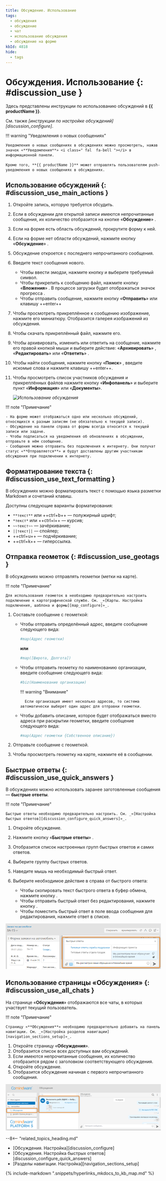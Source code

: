 ```yaml
---
title: Обсуждение. Использование
tags:
  - обсуждения
  - обсуждение
  - чат
  - использование обсуждения
  - обсуждение на форме
kbId: 4818
hide:
  - tags
---
```


# Обсуждения. Использование {: #discussion_use }

Здесь представлены инструкции по использованию обсуждений в **{{ productName }}**.

См. также _[инструкции по настройке обсуждений][discussion_configure]_.

!!! warning "Уведомления о новых сообщениях"

    Уведомления о новых сообщениях в обсуждениях можно просмотреть, нажав значок «**Уведомления**» <i class=" fal  fa-bell ">‌</i> в информационной панели.

    Кроме того, **{{ productName }}** может отправлять пользователям push-уведомления о новых сообщениях в обсуждениях.

## Использование обсуждений {: #discussion_use_main_actions }

1. Откройте запись, которую требуется обсудить.
2. Если в обсуждении для открытой записи имеются непрочитанные сообщения, их количество отобразится на кнопке «**Обсуждение**» <i class="fa-light  fa-comment-dots"></i>.
3. Если на форме есть область обсуждений, прокрутите форму к ней.
4. Если на форме нет области обсуждений, нажмите кнопку «**Обсуждение**» <i class="fa-light  fa-comment-dots"></i>.
5. Обсуждение откроется с последнего непрочитанного сообщения.
6. Введите текст сообщения нового.

    - Чтобы ввести эмодзи, нажмите кнопку <i class="fa-light fa-face-smile"></i> и выберите требуемый символ.
    - Чтобы прикрепить к сообщению файл, нажмите кнопку «**Вложения**» <i class="fa-light fa-paperclip"></i>. В процессе загрузки будет отображаться значок прогресса <i class="fa-light fa-loader"></i>.
    - Чтобы отправить сообщение, нажмите кнопку «**Отправить**» <i class="fa-solid fa-paper-plane-top"></i> или клавишу ++enter++

7.  Чтобы просмотреть прикреплённое к сообщению изображение, нажмите его миниатюру. Отобразится галерея изображений из обсуждения.
8.  Чтобы скачать прикреплённый файл, нажмите его.
9.  Чтобы архивировать, изменить или ответить на сообщение, нажмите его правой кнопкой мыши и выберите действие: «**Архивировать**» <i class="fa-light fa-trash-can"></i>, «**Редактировать**» <i class="fa-light  fa-pencil" ></i> или «**Ответить**» <i class="fa-light  fa-reply"></i>.
10. Чтобы найти сообщения, нажмите кнопку «**Поиск**» <i class="fa-light fa-search"></i>, введите искомые слова и нажмите клавишу ++enter++.
11. Чтобы просмотреть список участников обсуждения и прикреплённых файлов нажмите кнопку «**Инфопанель**» <i class="fa-light  fa-ellipsis-v"></i> и выберите пункт «**Информация**» или «**Документы**».

    _![Использование обсуждения](discussion_buttons.png)_

!!! note "Примечание"

    - На форме может отображаться одно или несколько обсуждений, относящихся к разным записям (не обязательно к текущей записи).
    - Обсуждение на панели справа от формы всегда относится к текущей записи или задаче.
    - Чтобы подписаться на уведомления об обновлениях в обсуждении, отправьте в нём сообщение.
    - Сообщения можно отправить без подключения к интернету. Они получат статус «**Отправляется**» и будут доставлены другим участникам обсуждения при подключении к интернету.

## Форматирование текста {: #discussion_use_text_formatting }

В обсуждениях можно форматировать текст с помощью языка разметки Markdown и сочетаний клавиш.

Доступны следующие варианты форматирования:

- `**текст**` или ++ctrl+b++ — полужирный шрифт;
- `*текст*` или ++ctrl+i++ — курсив;
- `~~текст~~` — зачёркивание;
- `||текст||` — спойлер;
- ++ctrl+u++ — подчёркивание;
- ++ctrl+k++ — гиперссылка.

## Отправка геометок {: #discussion_use_geotags }

В обсуждениях можно отправлять геометки (метки на карте).

!!! note "Примечание"

    Для использования геометок в необходимо предварительно настроить подключение к картографической службе. См. _«[Карты. Настройка подключения, шаблона и формы][map_configure]»_.

1. Составьте сообщение с геометкой:

    - Чтобы отправить определённый адрес, введите сообщение следующего вида:

        ``` sh
        #map(Адрес геометки)
        ```

        **или**

        ``` sh
        #map([Широта, Долгота])
        ```

    - Чтобы отправить геометку по наименованию организации, введите сообщение следующего вида:

        ``` sh
        #biz(Наименование организации)
        ```

        !!! warning "Внимание"

            Если организация имеет несколько адресов, то система автоматически выберет один адрес для отправки геометки.

    - Чтобы добавить описание, которое будет отображаться вместо адреса при раскрытии геометки, введите сообщение следующего вида:

        ``` sh
        #map(Адрес геометки {Собственное описание})
        ```

2. Отправьте сообщение с геометкой.
3. Чтобы просмотреть геометку на карте, нажмите её в сообщении.

## Быстрые ответы {: #discussion_use_quick_answers }

В обсуждениях можно использовать заранее заготовленные сообщения — **быстрые ответы**.

!!! note "Примечание"

    Быстрые ответы необходимо предварительно настроить. См. _«[Настройка быстрых ответов][discussion_configure_quick_answers]»_.

1. Откройте обсуждение.
2. Нажмите кнопку «**Быстрые ответы**» <i class="fa-light fa-table-cells-large"></i>.
3. Отобразится список настроенных групп быстрых ответов и самих ответов.
4. Выберите группу быстрых ответов.
5. Наведите мышь на необходимый быстрый ответ.
6. Выберите необходимое действие в справа от быстрого ответа:

    - Чтобы скопировать текст быстрого ответа в буфер обмена, нажмите кнопку <i class="fa-light fa-copy"></i>.
    - Чтобы отправить быстрый ответ без редактирования, нажмите кнопку <i class="fa-solid fa-paper-plane"></i>.
    - Чтобы поместить быстрый ответ в поле ввода сообщения для редактирования, нажмите ответ в списке.

_![Использование быстрых ответов](img/discussion_use_quick_answers.png)_

## Использование страницы «Обсуждения» {: #discussion_use_all_chats }

На странице «**Обсуждения**» отображаются все чаты, в которых участвует текущий пользователь.

!!! note "Примечание"

    Страницу «**Обсуждения**» необходимо предварительно добавить на панель навигации. См. _«[Настройка разделов навигации][navigation_sections_setup]»_.

1. Откройте страницу «**Обсуждения**».
2. Отобразится список всех доступных вам обсуждений.
3. Если имеются непрочитанные сообщения, их количество отобразится рядом с заголовком соответствующего обсуждения.
4. Откройте обсуждение.
5. Отобразится обсуждение начиная с первого непрочитанного сообщения.

_![Использование страницы «Обсуждения»](img/discussion_use_all_chats.png)_

<div class="relatedTopics" markdown="block">

--8<-- "related_topics_heading.md"

- [Обсуждения. Настройка][discussion_configure]
- [Обсуждения. Настройка быстрых ответов][discussion_configure_quick_answers]
- [Разделы навигации. Настройка][navigation_sections_setup]

</div>

{% include-markdown ".snippets/hyperlinks_mkdocs_to_kb_map.md" %}
